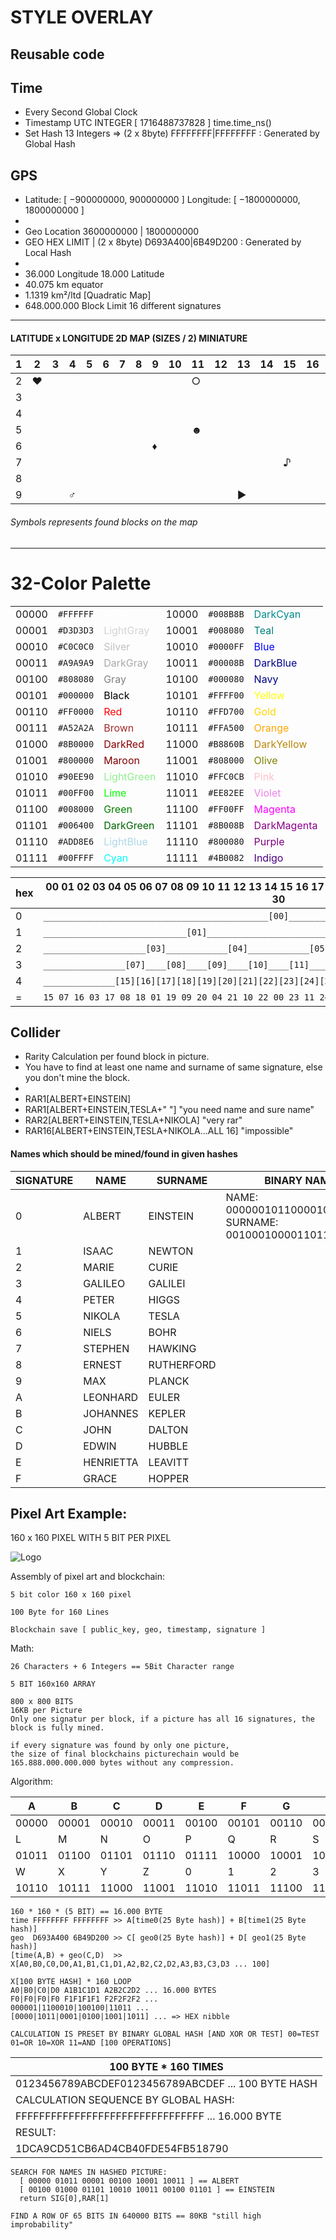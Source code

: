 # STYLE OVERLAY
## Reusable code


## Time
- Every Second Global Clock
- Timestamp UTC INTEGER [ 1716488737828 ] time.time_ns()
- Set Hash 13 Integers => (2 x 8byte) FFFFFFFF|FFFFFFFF : Generated by Global Hash

## GPS
- Latitude: [ −900000000, 900000000 ] Longitude: [ −1800000000, 1800000000 ]
-
- Geo Location 3600000000 | 1800000000
- GEO HEX LIMIT | (2 x 8byte) D693A400|6B49D200 : Generated by Local Hash
-
- 36.000  Longitude   18.000  Latitude
- 40.075  km equator
- 1.1319  km²/ltd [Quadratic Map]
- 648.000.000 Block Limit 16 different signatures
---
#### LATITUDE x LONGITUDE 2D MAP (SIZES / 2) MINIATURE
| 1 | 2 | 3 | 4 | 5 | 6 | 7 | 8 | 9 | 10 | 11 | 12 | 13 | 14 | 15 | 16 | 17 | 18 |
|---|---|---|---|---|---|---|---|---|----|----|----|----|----|----|----|----|----|
| 2 | ♥ |   |   |   |   |   |   |   |    | ○  |    |    |    |    |    |    |    |
| 3 |   |   |   |   |   |   |   |   |    |    |    |    |    |    |    |    |    |
| 4 |   |   |   |   |   |   |   |   |    |    |    |    |    |    |    | ◘  |    |
| 5 |   |   |   |   |   |   |   |   |    | ☻  |    |    |    |    |    |    |    |
| 6 |   |   |   |   |   |   |   | ♦ |    |    |    |    |    |    |    |    |    |
| 7 |   |   |   |   |   |   |   |   |    |    |    |    |    | ♪  |    |    |    |
| 8 |   |   |   |   |   |   |   |   |    |    |    |    |    |    |    |    |    |
| 9 |   |   | ♂ |   |   |   |   |   |    |    |    | ►  |    |    |    |    |    |
###### Symbols represents found blocks on the map

---


# 32-Color Palette
|     |      |                                                |       |           |                                                 |
|-------|-----------|------------------------------------------------|-------|-----------|-------------------------------------------------|
| 00000 | `#FFFFFF` | <span style="color: #FFFFFF">White</span>      | 10000 | `#008B8B` | <span style="color: #008B8B">DarkCyan</span>    |
| 00001 | `#D3D3D3` | <span style="color: #D3D3D3">LightGray</span>  | 10001 | `#008080` | <span style="color: #008080">Teal</span>        |
| 00010 | `#C0C0C0` | <span style="color: #C0C0C0">Silver</span>     | 10010 | `#0000FF` | <span style="color: #0000FF">Blue</span>        |
| 00011 | `#A9A9A9` | <span style="color: #A9A9A9">DarkGray</span>   | 10011 | `#00008B` | <span style="color: #00008B">DarkBlue</span>    |
| 00100 | `#808080` | <span style="color: #808080">Gray</span>       | 10100 | `#000080` | <span style="color: #000080">Navy</span>        |
| 00101 | `#000000` | <span style="color: #000000">Black</span>      | 10101 | `#FFFF00` | <span style="color: #FFFF00">Yellow</span>      |
| 00110 | `#FF0000` | <span style="color: #FF0000">Red</span>        | 10110 | `#FFD700` | <span style="color: #FFD700">Gold</span>        |
| 00111 | `#A52A2A` | <span style="color: #A52A2A">Brown</span>      | 10111 | `#FFA500` | <span style="color: #FFA500">Orange</span>      |
| 01000 | `#8B0000` | <span style="color: #8B0000">DarkRed</span>    | 11000 | `#B8860B` | <span style="color: #B8860B">DarkYellow</span>  |
| 01001 | `#800000` | <span style="color: #800000">Maroon</span>     | 11001 | `#808000` | <span style="color: #808000">Olive</span>       |
| 01010 | `#90EE90` | <span style="color: #90EE90">LightGreen</span> | 11010 | `#FFC0CB` | <span style="color: #FFC0CB">Pink</span>        |
| 01011 | `#00FF00` | <span style="color: #00FF00">Lime</span>       | 11011 | `#EE82EE` | <span style="color: #EE82EE">Violet</span>      |
| 01100 | `#008000` | <span style="color: #008000">Green</span>      | 11100 | `#FF00FF` | <span style="color: #FF00FF">Magenta</span>     |
| 01101 | `#006400` | <span style="color: #006400">DarkGreen</span>  | 11101 | `#8B008B` | <span style="color: #8B008B">DarkMagenta</span> |
| 01110 | `#ADD8E6` | <span style="color: #ADD8E6">LightBlue</span>  | 11110 | `#800080` | <span style="color: #800080">Purple</span>      |
| 01111 | `#00FFFF` | <span style="color: #00FFFF">Cyan</span>       | 11111 | `#4B0082` | <span style="color: #4B0082">Indigo</span>      |





|hex| 00 01 02 03 04 05 06 07 08 09 10 11 12 13 14 15 16 17 18 19 20 21 22 23 24 25 26 27 28 29 30 |
|---|----------------------------------------------------------------------------------------------|
| 0 |`____________________________________________[00]____________________________________________`|
| 1 |`____________________________[01]____________________________[02]____________________________`|
| 2 |`____________________[03]____________[04]____________[05]____________[06]____________________`|
| 3 |`________________[07]____[08]____[09]____[10]____[11]____[12]____[13]____[14]________________`|
| 4 |`______________[15][16][17][18][19][20][21][22][23][24][25][26][27][28][29][30]______________`|
| = |`15 07 16 03 17 08 18 01 19 09 20 04 21 10 22 00 23 11 24 05 25 12 26 02 27 13 28 06 29 14 30`|










## Collider
- Rarity Calculation per found block in picture.
- You have to find at least one name and surname of same signature, else you don't mine the block.
-
- RAR1[ALBERT+EINSTEIN]
- RAR1[ALBERT+EINSTEIN,TESLA+"   "] "you need name and sure name"
- RAR2[ALBERT+EINSTEIN,TESLA+NIKOLA] "very rar"
- RAR16[ALBERT+EINSTEIN,TESLA+NIKOLA...ALL 16] "impossible"
#### Names which should be mined/found in given hashes

| SIGNATURE | NAME      | SURNAME    | BINARY NAME AND SURNAME                                                                |
|-----------|-----------|------------|----------------------------------------------------------------------------------------|
| 0         | ALBERT    | EINSTEIN   | NAME: 000000101100001001001000110011 <br/>SURNAME: 00100010000110110010100110010001101 |
| 1         | ISAAC     | NEWTON     |                                                                                      |
| 2         | MARIE     | CURIE      |                                                                                        |
| 3         | GALILEO   | GALILEI    |                                                                                        |
| 4         | PETER     | HIGGS      |                                                                                        |
| 5         | NIKOLA    | TESLA      |                                                                                        |
| 6         | NIELS     | BOHR       |                                                                                        |
| 7         | STEPHEN   | HAWKING    |                                                                                        |
| 8         | ERNEST    | RUTHERFORD |                                                                                        |
| 9         | MAX       | PLANCK     |                                                                                        |
| A         | LEONHARD  | EULER      |                                                                                        |
| B         | JOHANNES  | KEPLER     |                                                                                        |
| C         | JOHN      | DALTON     |                                                                                        |
| D         | EDWIN     | HUBBLE     |                                                                                        |
| E         | HENRIETTA | LEAVITT    |                                                                                        |
| F         | GRACE     | HOPPER     |                                                                                        |

## Pixel Art Example:
160 x 160 PIXEL WITH 5 BIT PER PIXEL

![Logo](https://i.redd.it/832kp5mckh351.png)

Assembly of pixel art and blockchain:

    5 bit color 160 x 160 pixel
    
    100 Byte for 160 Lines

    Blockchain save [ public_key, geo, timestamp, signature ]

Math:

    26 Characters + 6 Integers == 5Bit Character range
    
    5 BIT 160x160 ARRAY

    800 x 800 BITS
    16KB per Picture
    Only one signatur per block, if a picture has all 16 signatures, the block is fully mined.

    if every signature was found by only one picture, 
    the size of final blockchains picturechain would be 165.888.000.000.000 bytes without any compression.
Algorithm:

| A     | B     | C     | D     | E     | F     | G     | H     | I     | J     | K        |
|-------|-------|-------|-------|-------|-------|-------|-------|-------|-------|----------|
| 00000 | 00001 | 00010 | 00011 | 00100 | 00101 | 00110 | 00111 | 01000 | 01001 | 01010    |
| L     | M     | N     | O     | P     | Q     | R     | S     | T     | U     | V        |
| 01011 | 01100 | 01101 | 01110 | 01111 | 10000 | 10001 | 10010 | 10011 | 10100 | 10101    |
| W     | X     | Y     | Z     | 0     | 1     | 2     | 3     | 4     | 5     |
| 10110 | 10111 | 11000 | 11001 | 11010 | 11011 | 11100 | 11101 | 11110 | 11111 |

    160 * 160 * (5 BIT) == 16.000 BYTE
    time FFFFFFFF FFFFFFFF >> A[time0(25 Byte hash)] + B[time1(25 Byte hash)]
    geo  D693A400 6B49D200 >> C[ geo0(25 Byte hash)] + D[ geo1(25 Byte hash)]
    [time(A,B) + geo(C,D)  >> X[A0,B0,C0,D0,A1,B1,C1,D1,A2,B2,C2,D2,A3,B3,C3,D3 ... 100]

    X[100 BYTE HASH] * 160 LOOP
    A0|B0|C0|D0 A1B1C1D1 A2B2C2D2 ... 16.000 BYTES
    F0|F0|F0|F0 F1F1F1F1 F2F2F2F2 ... 
    000001|1100010|100100|11011 ...
    [0000|1011|0001|0100|1001|1011] ... => HEX nibble
    
    CALCULATION IS PRESET BY BINARY GLOBAL HASH [AND XOR OR TEST] 00=TEST 01=OR 10=XOR 11=AND [100 OPERATIONS]

| 100 BYTE * 160 TIMES                               |   
|----------------------------------------------------|
| 0123456789ABCDEF0123456789ABCDEF ... 100 BYTE HASH |
| CALCULATION SEQUENCE BY GLOBAL HASH:               |
| FFFFFFFFFFFFFFFFFFFFFFFFFFFFFFFF ... 16.000 BYTE   |
| RESULT:                                            |
| 1DCA9CD51CB6AD4CB40FDE54FB518790                   |



    SEARCH FOR NAMES IN HASHED PICTURE:
      [ 00000 01011 00001 00100 10001 10011 ] == ALBERT
      [ 00100 01000 01101 10010 10011 00100 01101 ] == EINSTEIN
      return SIG[0],RAR[1]
    
    FIND A ROW OF 65 BITS IN 640000 BITS == 80KB "still high improbability"


